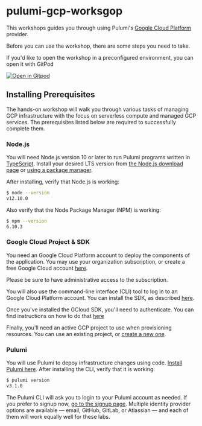 # pulumi-gcp-worksgop

This workshops guides you through using Pulumi's [Google Cloud Platform](https://www.pulumi.com/docs/intro/cloud-providers/gcp/) provider.

Before you can use the workshop, there are some steps you need to take.

If you'd like to open the workshop in a preconfigured environment, you can open it with GitPod

[![Open in Gitpod](https://gitpod.io/button/open-in-gitpod.svg)](https://gitpod.io/#https://github.com/katcosgrove/pulumi-gcp-workshop)

## Installing Prerequisites

The hands-on workshop will walk you through various tasks of managing GCP infrastructure with the focus on serverless compute and managed GCP services. The prerequisites listed below are required to successfully complete them.

### Node.js

You will need Node.js version 10 or later to run Pulumi programs written in [TypeScript](https://www.typescriptlang.org/).
Install your desired LTS version from [the Node.js download page](https://nodejs.org/en/download/) or
[using a package manager](https://nodejs.org/en/download/package-manager/).

After installing, verify that Node.js is working:

```bash
$ node --version
v12.10.0
```

Also verify that the Node Package Manager (NPM) is working:

```bash
$ npm --version
6.10.3
```

### Google Cloud Project & SDK

You need an Google Cloud Platform account to deploy the components of the application. You may use your organization subscription, or create a free Google Cloud account [here](https://cloud.google.com/getting-started).

Please be sure to have administrative access to the subscription.

You will also use the command-line interface (CLI) tool to log in to an Google Cloud Platform account. You can install the SDK, as described [here](https://cloud.google.com/sdk/docs/install).

Once you've installed the GCloud SDK, you'll need to authenticate. You can find instructions on how to do that [here](https://cloud.google.com/sdk/docs/authorizing#authorizing_with_a_user_account)

Finally, you'll need an active GCP project to use when provisioning resources. You can use an existing project, or [create a new one](https://cloud.google.com/resource-manager/docs/creating-managing-projects).

### Pulumi

You will use Pulumi to depoy infrastructure changes using code. [Install Pulumi here](https://www.pulumi.com/docs/get-started/install/). After installing the CLI, verify that it is working:

```bash
$ pulumi version
v3.1.0
```

The Pulumi CLI will ask you to login to your Pulumi account as needed. If you prefer to signup now, [go to the signup page](http://app.pulumi.com/signup). Multiple identity provider options are available &mdash; email, GitHub, GitLab, or Atlassian &mdash; and each of them will work equally well for these labs.


